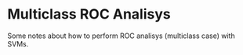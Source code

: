 # Multiclass ROC Analisys

Some notes about how to perform ROC analisys (multiclass case) with SVMs.